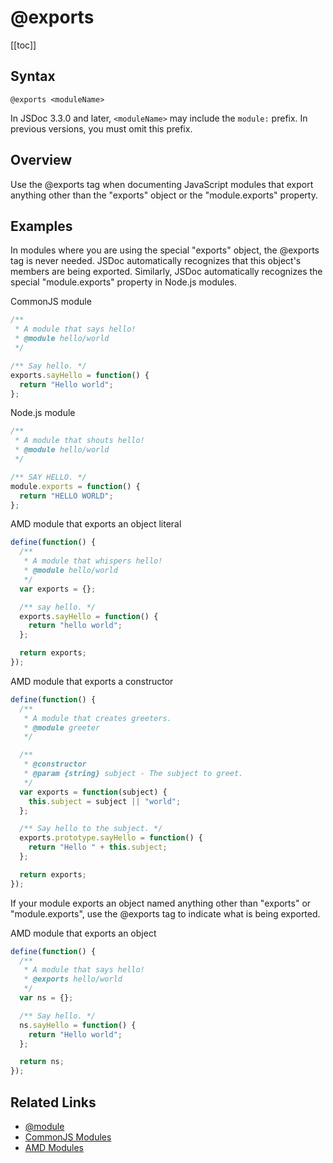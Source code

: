 # @exports

[[toc]]

## Syntax

`@exports <moduleName>`

In JSDoc 3.3.0 and later, `<moduleName>` may include the `module:` prefix. In previous versions, you must omit this prefix.

## Overview

Use the @exports tag when documenting JavaScript modules that export anything other than the "exports" object or the "module.exports" property.

## Examples

In modules where you are using the special "exports" object, the @exports tag is never needed. JSDoc automatically recognizes that this object's members are being exported. Similarly, JSDoc automatically recognizes the special "module.exports" property in Node.js modules.

CommonJS module

```js
/**
 * A module that says hello!
 * @module hello/world
 */

/** Say hello. */
exports.sayHello = function() {
  return "Hello world";
};
```

Node.js module

```js
/**
 * A module that shouts hello!
 * @module hello/world
 */

/** SAY HELLO. */
module.exports = function() {
  return "HELLO WORLD";
};
```

AMD module that exports an object literal

```js
define(function() {
  /**
   * A module that whispers hello!
   * @module hello/world
   */
  var exports = {};

  /** say hello. */
  exports.sayHello = function() {
    return "hello world";
  };

  return exports;
});
```

AMD module that exports a constructor

```js
define(function() {
  /**
   * A module that creates greeters.
   * @module greeter
   */

  /**
   * @constructor
   * @param {string} subject - The subject to greet.
   */
  var exports = function(subject) {
    this.subject = subject || "world";
  };

  /** Say hello to the subject. */
  exports.prototype.sayHello = function() {
    return "Hello " + this.subject;
  };

  return exports;
});
```

If your module exports an object named anything other than "exports" or "module.exports", use the @exports tag to indicate what is being exported.

AMD module that exports an object

```js
define(function() {
  /**
   * A module that says hello!
   * @exports hello/world
   */
  var ns = {};

  /** Say hello. */
  ns.sayHello = function() {
    return "Hello world";
  };

  return ns;
});
```

## Related Links

- [@module](./module.md)
- [CommonJS Modules](../jsdoc-examples/howto-commonjs-modules.md)
- [AMD Modules](..jsdoc-examples/howto-amd-modules.md)
